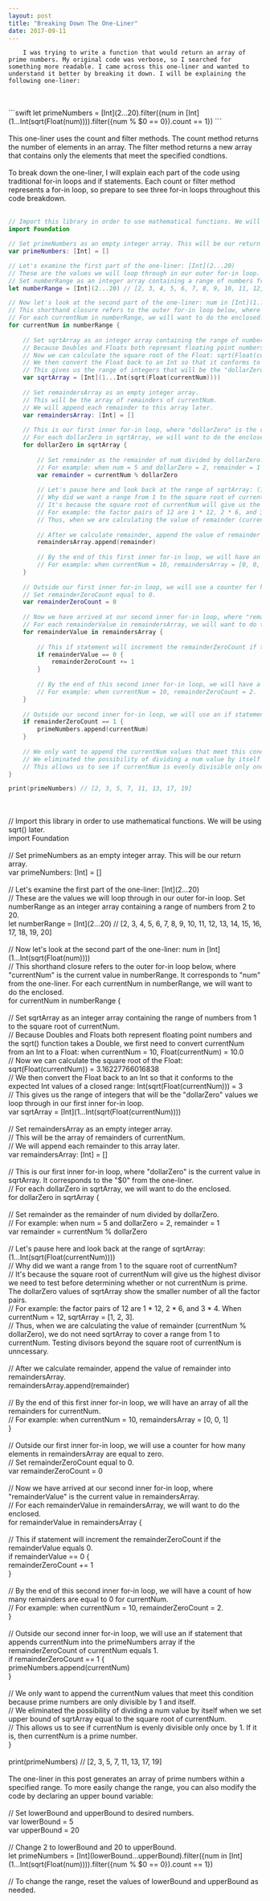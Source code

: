 ```yaml
---
layout: post
title: "Breaking Down The One-Liner"
date: 2017-09-11
---
```


        I was trying to write a function that would return an array of prime numbers. My original code was verbose, so I searched for something more readable. I came across this one-liner and wanted to understand it better by breaking it down. I will be explaining the following one-liner:
<br>
<br>
```swift
let primeNumbers = [Int](2...20).filter({num in [Int](1...Int(sqrt(Float(num)))).filter({num % $0 == 0}).count == 1})
```
<br>
<br>
This one-liner uses the count and filter methods. The count method returns the number of elements in an array. The filter method returns a new array that contains only the elements that meet the specified condtions.
<br>
<br>
To break down the one-liner, I will explain each part of the code using traditional for-in loops and if statements. Each count or filter method represents a for-in loop, so prepare to see three for-in loops throughout this code breakdown.
<br>
<br>

```swift
// Import this library in order to use mathematical functions. We will be using sqrt() later.
import Foundation

// Set primeNumbers as an empty integer array. This will be our return array.
var primeNumbers: [Int] = []

// Let's examine the first part of the one-liner: [Int](2...20)
// These are the values we will loop through in our outer for-in loop.
// Set numberRange as an integer array containing a range of numbers from 2 to 20.
let numberRange = [Int](2...20) // [2, 3, 4, 5, 6, 7, 8, 9, 10, 11, 12, 13, 14, 15, 16, 17, 18, 19, 20]

// Now let's look at the second part of the one-liner: num in [Int](1...Int(sqrt(Float(num))))
// This shorthand closure refers to the outer for-in loop below, where "currentNum" is the current value in numberRange. It corresponds to "num" from the one-liner.
// For each currentNum in numberRange, we will want to do the enclosed.
for currentNum in numberRange {
	
	// Set sqrtArray as an integer array containing the range of numbers from 1 to the square root of currentNum.
	// Because Doubles and Floats both represent floating point numbers and the sqrt() function takes a Double, we first need to convert currentNum from an Int to a Float: when currentNum = 10, Float(currentNum) = 10.0
	// Now we can calculate the square root of the Float: sqrt(Float(currentNum)) = 3.16227766016838
	// We then convert the Float back to an Int so that it conforms to the expected Int values of a closed range: Int(sqrt(Float(currentNum))) = 3
	// This gives us the range of integers that will be the "dollarZero" values we loop through in our first inner for-in loop.
	var sqrtArray = [Int](1...Int(sqrt(Float(currentNum))))
	
	// Set remaindersArray as an empty integer array.
	// This will be the array of remainders of currentNum.
	// We will append each remainder to this array later.
	var remaindersArray: [Int] = []
	
	// This is our first inner for-in loop, where "dollarZero" is the current value in sqrtArray. It corresponds to the "$0" from the one-liner.
	// For each dollarZero in sqrtArray, we will want to do the enclosed.
	for dollarZero in sqrtArray {
		
		// Set remainder as the remainder of num divided by dollarZero.
		// For example: when num = 5 and dollarZero = 2, remainder = 1
		var remainder = currentNum % dollarZero
		
		// Let's pause here and look back at the range of sqrtArray: (1...Int(sqrt(Float(currentNum))))
		// Why did we want a range from 1 to the square root of currentNum?
		// It's because the square root of currentNum will give us the highest divisor we need to test before determining whether or not currentNum is prime. The dollarZero values of sqrtArray show the smaller number of all the factor pairs.
		// For example: the factor pairs of 12 are 1 * 12, 2 * 6, and 3 * 4. When currentNum = 12, sqrtArray = [1, 2, 3].
		// Thus, when we are calculating the value of remainder (currentNum % dollarZero), we do not need sqrtArray to cover a range from 1 to currentNum. Testing divisors beyond the square root of currentNum is unncessary.
		
		// After we calculate remainder, append the value of remainder into remaindersArray.
		remaindersArray.append(remainder)
		
		// By the end of this first inner for-in loop, we will have an array of all the remainders for currentNum.
		// For example: when currentNum = 10, remaindersArray = [0, 0, 1]
	}	
	
	// Outside our first inner for-in loop, we will use a counter for how many elements in remaindersArray are equal to zero.
	// Set remainderZeroCount equal to 0.
	var remainderZeroCount = 0
	
	// Now we have arrived at our second inner for-in loop, where "remainderValue" is the current value in remaindersArray.
	// For each remainderValue in remaindersArray, we will want to do the enclosed.
	for remainderValue in remaindersArray {
		
		// This if statement will increment the remainderZeroCount if the remainderValue equals 0.
		if remainderValue == 0 {
			remainderZeroCount += 1
		}
		
		// By the end of this second inner for-in loop, we will have a count of how many remainders are equal to 0 for currentNum.
		// For example: when currentNum = 10, remainderZeroCount = 2.
	}
	
	// Outside our second inner for-in loop, we will use an if statement that appends currentNum into the primeNumbers array if the remainderZeroCount of currentNum equals 1.
	if remainderZeroCount == 1 {
		primeNumbers.append(currentNum)
	}
	
	// We only want to append the currentNum values that meet this condition because prime numbers are only divisible by 1 and itself.
	// We eliminated the possibility of dividing a num value by itself when we set upper bound of sqrtArray equal to the square root of currentNum.
	// This allows us to see if currentNum is evenly divisible only once by 1. If it is, then currentNum is a prime number.
}

print(primeNumbers) // [2, 3, 5, 7, 11, 13, 17, 19]
```

<br>
<br>
// Import this library in order to use mathematical functions. We will be using sqrt() later.
<br>
import Foundation
<br>
<br>
// Set primeNumbers as an empty integer array. This will be our return array.
<br>
var primeNumbers: &#91;Int&#93; = &#91;&#93;
<br>
<br>
// Let's examine the first part of the one-liner: &#91;Int&#93;(2...20)
<br>
// These are the values we will loop through in our outer for-in loop. Set numberRange as an integer array containing a range of numbers from 2 to 20.
<br>
let numberRange = &#91;Int&#93;(2...20) // &#91;2, 3, 4, 5, 6, 7, 8, 9, 10, 11, 12, 13, 14, 15, 16, 17, 18, 19, 20&#93;
<br>
<br>
// Now let's look at the second part of the one-liner: num in &#91;Int&#93;(1...Int(sqrt(Float(num))))
<br>
// This shorthand closure refers to the outer for-in loop below, where "currentNum" is the current value in numberRange. It corresponds to "num" from the one-liner. For each currentNum in numberRange, we will want to do the enclosed.
<br>
for currentNum in numberRange {
<br>
<br>
	// Set sqrtArray as an integer array containing the range of numbers from 1 to the square root of currentNum.
  <br>
	// Because Doubles and Floats both represent floating point numbers and the sqrt() function takes a Double, we first need to convert currentNum from an Int to a Float: when currentNum = 10, Float(currentNum) = 10.0
  <br>
	// Now we can calculate the square root of the Float: sqrt(Float(currentNum)) = 3.16227766016838
  <br>
	// We then convert the Float back to an Int so that it conforms to the expected Int values of a closed range: Int(sqrt(Float(currentNum))) = 3
  <br>
	// This gives us the range of integers that will be the "dollarZero" values we loop through in our first inner for-in loop.
  <br>
	var sqrtArray = &#91;Int&#93;(1...Int(sqrt(Float(currentNum))))
  <br>
	<br>
	// Set remaindersArray as an empty integer array.
  <br>
	// This will be the array of remainders of currentNum.
  <br>
	// We will append each remainder to this array later.
  <br>
	var remaindersArray: &#91;Int&#93; = []
  <br>
	<br>
	// This is our first inner for-in loop, where "dollarZero" is the current value in sqrtArray. It corresponds to the "$0" from the one-liner.
  <br>
	// For each dollarZero in sqrtArray, we will want to do the enclosed.
  <br>
	for dollarZero in sqrtArray {
	<br>
  <br>
		// Set remainder as the remainder of num divided by dollarZero.
    <br>
		// For example: when num = 5 and dollarZero = 2, remainder = 1
    <br>
		var remainder = currentNum % dollarZero
    <br>
		<br>
		// Let's pause here and look back at the range of sqrtArray: (1...Int(sqrt(Float(currentNum))))
    <br>
		// Why did we want a range from 1 to the square root of currentNum?
    <br>
		// It's because the square root of currentNum will give us the highest divisor we need to test before determining whether or not currentNum is prime. The dollarZero values of sqrtArray show the smaller number of all the factor pairs.
    <br>
		// For example: the factor pairs of 12 are 1 * 12, 2 * 6, and 3 * 4. When currentNum = 12, sqrtArray = &#91;1, 2, 3&#93;.
    <br>
		// Thus, when we are calculating the value of remainder (currentNum % dollarZero), we do not need sqrtArray to cover a range from 1 to currentNum. Testing divisors beyond the square root of currentNum is unncessary.
    <br>
		<br>
		// After we calculate remainder, append the value of remainder into remaindersArray.
    <br>
		remaindersArray.append(remainder)
		<br>
    <br>
		// By the end of this first inner for-in loop, we will have an array of all the remainders for currentNum.
    <br>
		// For example: when currentNum = 10, remaindersArray = &#91;0, 0, 1&#93;
    <br>
	}	
	<br>
  <br>
	// Outside our first inner for-in loop, we will use a counter for how many elements in remaindersArray are equal to zero.
  <br>
	// Set remainderZeroCount equal to 0.
  <br>
	var remainderZeroCount = 0
  <br>
	<br>
	// Now we have arrived at our second inner for-in loop, where "remainderValue" is the current value in remaindersArray.
  <br>
	// For each remainderValue in remaindersArray, we will want to do the enclosed.
  <br>
	for remainderValue in remaindersArray {
  <br>
	<br>
		// This if statement will increment the remainderZeroCount if the remainderValue equals 0.
    <br>
		if remainderValue == 0 {
    <br>
			remainderZeroCount += 1
      <br>
		}
    <br>
		<br>
		// By the end of this second inner for-in loop, we will have a count of how many remainders are equal to 0 for currentNum.
    <br>
		// For example: when currentNum = 10, remainderZeroCount = 2.
    <br>
	}
	<br>
  <br>
	// Outside our second inner for-in loop, we will use an if statement that appends currentNum into the primeNumbers array if the remainderZeroCount of currentNum equals 1.
  <br>
	if remainderZeroCount == 1 {
  <br>
		primeNumbers.append(currentNum)
    <br>
	}
	<br>
  <br>
	// We only want to append the currentNum values that meet this condition because prime numbers are only divisible by 1 and itself.
  <br>
	// We eliminated the possibility of dividing a num value by itself when we set upper bound of sqrtArray equal to the square root of currentNum.
  <br>
	// This allows us to see if currentNum is evenly divisible only once by 1. If it is, then currentNum is a prime number.
  <br>
}
<br>
<br>
print(primeNumbers) // &#91;2, 3, 5, 7, 11, 13, 17, 19&#93;
<br>
<br>
The one-liner in this post generates an array of prime numbers within a specified range. To more easily change the range, you can also modify the code by declaring an upper bound variable:
<br>
<br>
// Set lowerBound and upperBound to desired numbers.
<br>
var lowerBound = 5
<br>
var upperBound = 20
<br>
<br>
// Change 2 to lowerBound and 20 to upperBound.
<br>
let primeNumbers = &#91;Int&#93;(lowerBound...upperBound).filter({num in &#91;Int&#93;(1...Int(sqrt(Float(num)))).filter({num % $0 == 0}).count == 1})
<br>
<br>
// To change the range, reset the values of lowerBound and upperBound as needed.
